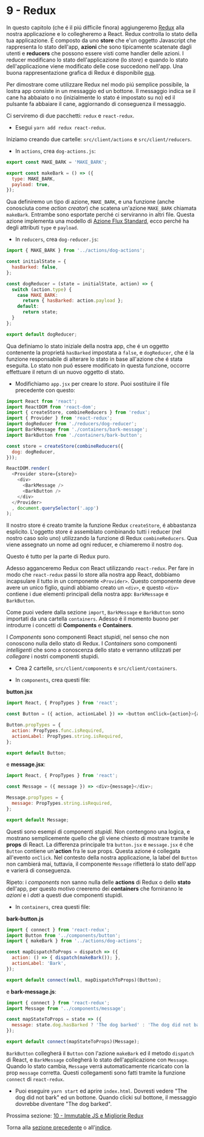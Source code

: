 # 9 - Redux

In questo capitolo (che é il piú difficile finora) aggiungeremo [Redux](http://redux.js.org/) alla nostra applicazione e lo collegheremo a React. Redux controlla lo stato della tua applicazione. É composto da uno **store** che e'un oggetto Javascript che rappresenta lo stato dell'app, **azioni**  che sono tipicamente scatenate dagli utenti e **reducers** che possono essere visti come handler delle azioni. I reducer modificano lo stato dell'applicazione (lo *store*) e quando lo stato dell'applicazione viene modificato delle cose succedono nell'app. Una buona rappresentazione grafica di Redux é disponibile [qua](http://slides.com/jenyaterpil/redux-from-twitter-hype-to-production#/9).

Per dimostrare come utilizzare Redux nel modo piú semplice possibile, la lostra app consiste in un messaggio ed un bottone. Il messaggio indica se il cane ha abbaiato o no (inizialmente lo stato é impostato su no) ed il pulsante fa abbaiare il cane, aggiornando di conseguenza il messaggio.

Ci serviremo di due pacchetti: `redux` e `react-redux`.

- Esegui `yarn add redux react-redux`.

Iniziamo creando due cartelle: `src/client/actions` e `src/client/reducers`.

- In `actions`, crea `dog-actions.js`:

```javascript
export const MAKE_BARK = 'MAKE_BARK';

export const makeBark = () => ({
  type: MAKE_BARK,
  payload: true,
});
```

Qua definiremo un tipo di azione, `MAKE_BARK`, e una funzione (anche conosciuta come *action creator*) che scatena un'azione `MAKE_BARK` chiamata `makeBark`. Entrambe sono esportate perché ci serviranno in altri file. Questa azione implementa una modello di [Azione Flux Standard](https://github.com/acdlite/flux-standard-action), ecco perché ha degli attributi `type` e `payload`.

- In `reducers`, crea `dog-reducer.js`:

```javascript
import { MAKE_BARK } from '../actions/dog-actions';

const initialState = {
  hasBarked: false,
};

const dogReducer = (state = initialState, action) => {
  switch (action.type) {
    case MAKE_BARK:
      return { hasBarked: action.payload };
    default:
      return state;
  }
};

export default dogReducer;
```

Qua definiamo lo stato iniziale della nostra app, che é un oggetto contenente la proprietá `hasBarked` impostata a `false`, e `dogReducer`, che é la funzione responsabile di alterare lo stato in base all'azione che é stata eseguita. Lo stato non puó essere modificato in questa funzione, occorre effettuare il return di un nuovo oggetto di stato.

- Modifichiamo `app.jsx` per creare lo *store*. Puoi sostituire il file precedente con questo:

```javascript
import React from 'react';
import ReactDOM from 'react-dom';
import { createStore, combineReducers } from 'redux';
import { Provider } from 'react-redux';
import dogReducer from './reducers/dog-reducer';
import BarkMessage from './containers/bark-message';
import BarkButton from './containers/bark-button';

const store = createStore(combineReducers({
  dog: dogReducer,
}));

ReactDOM.render(
  <Provider store={store}>
    <div>
      <BarkMessage />
      <BarkButton />
    </div>
  </Provider>
  , document.querySelector('.app')
);
```

Il nostro store é creato tramite la funzione Redux `createStore`, é abbastanza esplicito. L'oggetto store é assemblato combinando tutti i reducer (nel nostro caso solo uno) utilizzando la funzione di Redux `combineReducers`. Qua viene assegnato un nome ad ogni reducer, e chiameremo il nostro `dog`.

Questo é tutto per la parte di Redux puro.

Adesso agganceremo Redux con React utilizzando `react-redux`. Per fare in modo che `react-redux` passi lo store alla nostra app React, dobbiamo incapsulare il tutto in un componente `<Provider>`. Questo componente deve avere un unico figlio, quindi abbiamo creato un `<div>`, e questo `<div>` contiene i due elementi principali della nostra app: `BarkMessage` e `BarkButton`.

Come puoi vedere dalla sezione `import`, `BarkMessage` e `BarkButton` sono importati da una cartella `containers`. Adesso é il momento buono per introdurre i concetti di **Components** e **Containers**.

I *Components* sono componenti React *stupidi*, nel senso che non conoscono nulla dello stato di Redux. I *Containers* sono componenti *intelligenti* che sono a conoscenza dello stato e verranno utilizzati per *collegare* i nostri componenti stupidi.

- Crea 2 cartelle, `src/client/components` e `src/client/containers`.

- In `components`, crea questi file:

**button.jsx**

```javascript
import React, { PropTypes } from 'react';

const Button = ({ action, actionLabel }) => <button onClick={action}>{actionLabel}</button>;

Button.propTypes = {
  action: PropTypes.func.isRequired,
  actionLabel: PropTypes.string.isRequired,
};

export default Button;
```

e **message.jsx**:

```javascript
import React, { PropTypes } from 'react';

const Message = ({ message }) => <div>{message}</div>;

Message.propTypes = {
  message: PropTypes.string.isRequired,
};

export default Message;

```

Questi sono esempi di componenti *stupidi*. Non contengono una logica, e mostrano semplicemente quello che gli viene chiesto di mostrare tramite le **props** di React. La differenza principale tra `button.jsx` e `message.jsx` é che `Button` contiene un'**action** fra le sue props. Questa azione é collegata all'evento `onClick`. Nel contesto della nostra applicazione, la label del `Button` non cambierá mai, tuttavia, il componente `Message` rifletterá lo stato dell'app e varierá di conseguenza.

Ripeto: i *components* non sanno nulla delle **actions** di Redux o dello **stato** dell'app, per questo motivo creeremo dei **containers** che forniranno le *azioni* e i *dati* a questi due componenti stupidi.

- In `containers`, crea questi file:

**bark-button.js**

```javascript
import { connect } from 'react-redux';
import Button from '../components/button';
import { makeBark } from '../actions/dog-actions';

const mapDispatchToProps = dispatch => ({
  action: () => { dispatch(makeBark()); },
  actionLabel: 'Bark',
});

export default connect(null, mapDispatchToProps)(Button);
```

e **bark-message.js**:

```javascript
import { connect } from 'react-redux';
import Message from '../components/message';

const mapStateToProps = state => ({
  message: state.dog.hasBarked ? 'The dog barked' : 'The dog did not bark',
});

export default connect(mapStateToProps)(Message);
```

`BarkButton` collegherá il `Button` con l'azione `makeBark` ed il metodo `dispatch` di React, e `BarkMessage` collegherá lo stato dell'applicazione con `Message`. Quando lo stato cambia, `Message` verrá automaticamente ricaricato con la prop `message` corretta. Questi collegamenti sono fatti tramite la funzione `connect` di `react-redux`.

- Puoi eseguire `yarn start` ed aprire `index.html`. Dovresti vedere "The dog did not bark" ed un bottone. Quando clicki sul bottone, il messaggio dovrebbe diventare "The dog barked".

Prossima sezione: [10 - Immutable JS e Migliorie Redux](/tutorial/10-immutable-redux-improvements)

Torna alla [sezione precedente](/tutorial/8-react) o all'[indice](https://github.com/fbertone/js-stack-from-scratch).
